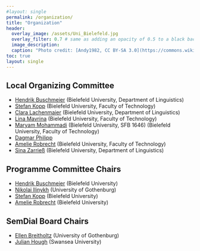 ```yaml
---
#layout: single
permalink: /organization/
title: "Organization"
header:
  overlay_image: /assets/Uni_Bielefeld.jpg
  overlay_filter: 0.7 # same as adding an opacity of 0.5 to a black background
  image_description: 
  caption: "Photo credit: [Andy1982, CC BY-SA 3.0](https://commons.wikimedia.org/wiki/File:Uni_Bielefeld.jpg) via Wikimedia Commons"
toc: true
layout: single
---
```



## Local Organizing Committee

- [Hendrik Buschmeier](https://purl.org/net/hbuschme) (Bielefeld University, Department of Linguistics)
- [Stefan Kopp](https://www.techfak.uni-bielefeld.de/~skopp/) (Bielefeld University, Faculty of Technology)
- [Clara Lachenmaier](https://de.linkedin.com/in/clara-lachenmaier-a088472ba) (Bielefeld University, Department of Linguistics)
- [Lina Mavrina](https://www.linkedin.com/in/lina-mavrina-a9358a292/) (Bielefeld University, Faculty of Technology)
- [Maryam Mohammadi](https://mohammadi-maryam.github.io/) (Bielefeld University, SFB 1646) (Bielefeld University, Faculty of Technology)
- [Dagmar Philipp](https://ekvv.uni-bielefeld.de/pers_publ/publ/PersonDetail.jsp?personId=27264073)
- [Amelie Robrecht](https://de.linkedin.com/in/amelie-sophie-robrecht-5b2593276) (Bielefeld University, Faculty of Technology)
- [Sina Zarrieß](https://sinazarriess.github.io/) (Bielefeld University, Department of Linguistics)


## Programme Committee Chairs

- [Hendrik Buschmeier](https://purl.org/net/hbuschme) (Bielefeld University)
- [Nikolai Ilinykh](https://www.gu.se/en/event/nikolai-ilinykh-computational-models-of-language-and-vision-studies-of-neural-models-as-learners-of-multi-modal-knowledge) (University of Gothenburg)
- [Stefan Kopp](https://www.techfak.uni-bielefeld.de/~skopp/) (Bielefeld University)
- [Amelie Robrecht](https://de.linkedin.com/in/amelie-sophie-robrecht-5b2593276) (Bielefeld University)


## SemDial Board Chairs

- [Ellen Breitholtz](https://www.gu.se/en/about/find-staff/ellenbreitholtz) (University of Gothenburg)
- [Julian Hough](https://www.swansea.ac.uk/staff/julian.hough/) (Swansea University)
